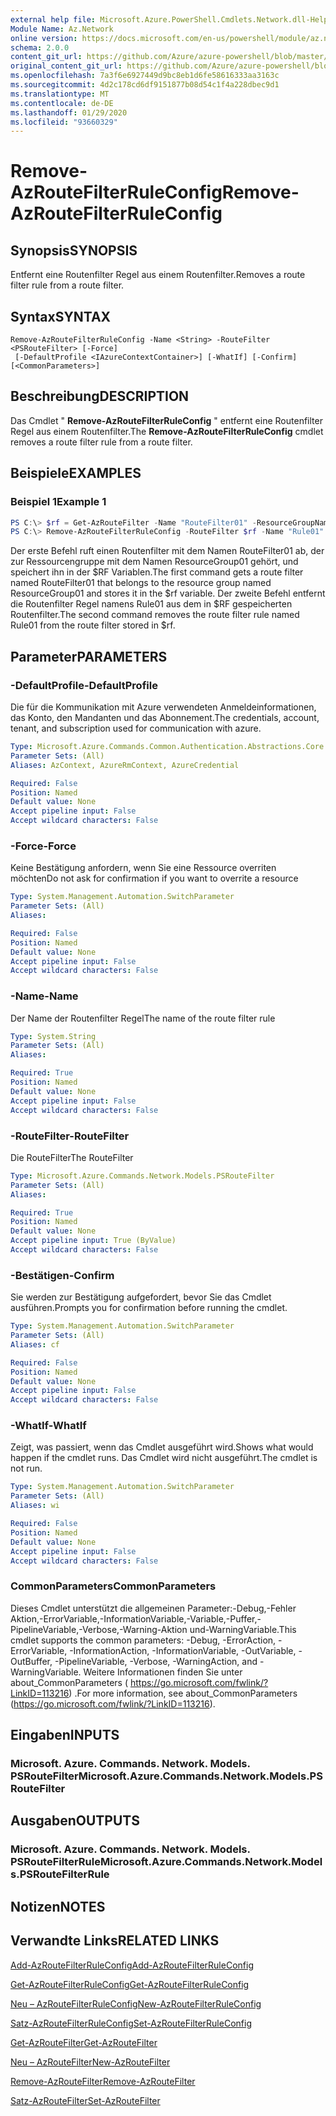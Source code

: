 ```yaml
---
external help file: Microsoft.Azure.PowerShell.Cmdlets.Network.dll-Help.xml
Module Name: Az.Network
online version: https://docs.microsoft.com/en-us/powershell/module/az.network/remove-azroutefilterruleconfig
schema: 2.0.0
content_git_url: https://github.com/Azure/azure-powershell/blob/master/src/Network/Network/help/Remove-AzRouteFilterRuleConfig.md
original_content_git_url: https://github.com/Azure/azure-powershell/blob/master/src/Network/Network/help/Remove-AzRouteFilterRuleConfig.md
ms.openlocfilehash: 7a3f6e6927449d9bc8eb1d6fe58616333aa3163c
ms.sourcegitcommit: 4d2c178cd6df9151877b08d54c1f4a228dbec9d1
ms.translationtype: MT
ms.contentlocale: de-DE
ms.lasthandoff: 01/29/2020
ms.locfileid: "93660329"
---
```

# <span data-ttu-id="d2474-101">Remove-AzRouteFilterRuleConfig</span><span class="sxs-lookup"><span data-stu-id="d2474-101">Remove-AzRouteFilterRuleConfig</span></span>

## <span data-ttu-id="d2474-102">Synopsis</span><span class="sxs-lookup"><span data-stu-id="d2474-102">SYNOPSIS</span></span>
<span data-ttu-id="d2474-103">Entfernt eine Routenfilter Regel aus einem Routenfilter.</span><span class="sxs-lookup"><span data-stu-id="d2474-103">Removes a route filter rule from a route filter.</span></span>

## <span data-ttu-id="d2474-104">Syntax</span><span class="sxs-lookup"><span data-stu-id="d2474-104">SYNTAX</span></span>

```
Remove-AzRouteFilterRuleConfig -Name <String> -RouteFilter <PSRouteFilter> [-Force]
 [-DefaultProfile <IAzureContextContainer>] [-WhatIf] [-Confirm] [<CommonParameters>]
```

## <span data-ttu-id="d2474-105">Beschreibung</span><span class="sxs-lookup"><span data-stu-id="d2474-105">DESCRIPTION</span></span>
<span data-ttu-id="d2474-106">Das Cmdlet " **Remove-AzRouteFilterRuleConfig** " entfernt eine Routenfilter Regel aus einem Routenfilter.</span><span class="sxs-lookup"><span data-stu-id="d2474-106">The **Remove-AzRouteFilterRuleConfig** cmdlet removes a route filter rule from a route filter.</span></span>

## <span data-ttu-id="d2474-107">Beispiele</span><span class="sxs-lookup"><span data-stu-id="d2474-107">EXAMPLES</span></span>

### <span data-ttu-id="d2474-108">Beispiel 1</span><span class="sxs-lookup"><span data-stu-id="d2474-108">Example 1</span></span>
```powershell
PS C:\> $rf = Get-AzRouteFilter -Name "RouteFilter01" -ResourceGroupName "ResourceGroup01"
PS C:\> Remove-AzRouteFilterRuleConfig -RouteFilter $rf -Name "Rule01"
```

<span data-ttu-id="d2474-109">Der erste Befehl ruft einen Routenfilter mit dem Namen RouteFilter01 ab, der zur Ressourcengruppe mit dem Namen ResourceGroup01 gehört, und speichert ihn in der $RF Variablen.</span><span class="sxs-lookup"><span data-stu-id="d2474-109">The first command gets a route filter named RouteFilter01 that belongs to the resource group named ResourceGroup01 and stores it in the $rf variable.</span></span>
<span data-ttu-id="d2474-110">Der zweite Befehl entfernt die Routenfilter Regel namens Rule01 aus dem in $RF gespeicherten Routenfilter.</span><span class="sxs-lookup"><span data-stu-id="d2474-110">The second command removes the route filter rule named Rule01 from the route filter stored in $rf.</span></span>

## <span data-ttu-id="d2474-111">Parameter</span><span class="sxs-lookup"><span data-stu-id="d2474-111">PARAMETERS</span></span>

### <span data-ttu-id="d2474-112">-DefaultProfile</span><span class="sxs-lookup"><span data-stu-id="d2474-112">-DefaultProfile</span></span>
<span data-ttu-id="d2474-113">Die für die Kommunikation mit Azure verwendeten Anmeldeinformationen, das Konto, den Mandanten und das Abonnement.</span><span class="sxs-lookup"><span data-stu-id="d2474-113">The credentials, account, tenant, and subscription used for communication with azure.</span></span>

```yaml
Type: Microsoft.Azure.Commands.Common.Authentication.Abstractions.Core.IAzureContextContainer
Parameter Sets: (All)
Aliases: AzContext, AzureRmContext, AzureCredential

Required: False
Position: Named
Default value: None
Accept pipeline input: False
Accept wildcard characters: False
```

### <span data-ttu-id="d2474-114">-Force</span><span class="sxs-lookup"><span data-stu-id="d2474-114">-Force</span></span>
<span data-ttu-id="d2474-115">Keine Bestätigung anfordern, wenn Sie eine Ressource overriten möchten</span><span class="sxs-lookup"><span data-stu-id="d2474-115">Do not ask for confirmation if you want to overrite a resource</span></span>

```yaml
Type: System.Management.Automation.SwitchParameter
Parameter Sets: (All)
Aliases:

Required: False
Position: Named
Default value: None
Accept pipeline input: False
Accept wildcard characters: False
```

### <span data-ttu-id="d2474-116">-Name</span><span class="sxs-lookup"><span data-stu-id="d2474-116">-Name</span></span>
<span data-ttu-id="d2474-117">Der Name der Routenfilter Regel</span><span class="sxs-lookup"><span data-stu-id="d2474-117">The name of the route filter rule</span></span>

```yaml
Type: System.String
Parameter Sets: (All)
Aliases:

Required: True
Position: Named
Default value: None
Accept pipeline input: False
Accept wildcard characters: False
```

### <span data-ttu-id="d2474-118">-RouteFilter</span><span class="sxs-lookup"><span data-stu-id="d2474-118">-RouteFilter</span></span>
<span data-ttu-id="d2474-119">Die RouteFilter</span><span class="sxs-lookup"><span data-stu-id="d2474-119">The RouteFilter</span></span>

```yaml
Type: Microsoft.Azure.Commands.Network.Models.PSRouteFilter
Parameter Sets: (All)
Aliases:

Required: True
Position: Named
Default value: None
Accept pipeline input: True (ByValue)
Accept wildcard characters: False
```

### <span data-ttu-id="d2474-120">-Bestätigen</span><span class="sxs-lookup"><span data-stu-id="d2474-120">-Confirm</span></span>
<span data-ttu-id="d2474-121">Sie werden zur Bestätigung aufgefordert, bevor Sie das Cmdlet ausführen.</span><span class="sxs-lookup"><span data-stu-id="d2474-121">Prompts you for confirmation before running the cmdlet.</span></span>

```yaml
Type: System.Management.Automation.SwitchParameter
Parameter Sets: (All)
Aliases: cf

Required: False
Position: Named
Default value: None
Accept pipeline input: False
Accept wildcard characters: False
```

### <span data-ttu-id="d2474-122">-WhatIf</span><span class="sxs-lookup"><span data-stu-id="d2474-122">-WhatIf</span></span>
<span data-ttu-id="d2474-123">Zeigt, was passiert, wenn das Cmdlet ausgeführt wird.</span><span class="sxs-lookup"><span data-stu-id="d2474-123">Shows what would happen if the cmdlet runs.</span></span> <span data-ttu-id="d2474-124">Das Cmdlet wird nicht ausgeführt.</span><span class="sxs-lookup"><span data-stu-id="d2474-124">The cmdlet is not run.</span></span>

```yaml
Type: System.Management.Automation.SwitchParameter
Parameter Sets: (All)
Aliases: wi

Required: False
Position: Named
Default value: None
Accept pipeline input: False
Accept wildcard characters: False
```

### <span data-ttu-id="d2474-125">CommonParameters</span><span class="sxs-lookup"><span data-stu-id="d2474-125">CommonParameters</span></span>
<span data-ttu-id="d2474-126">Dieses Cmdlet unterstützt die allgemeinen Parameter:-Debug,-Fehler Aktion,-ErrorVariable,-InformationVariable,-Variable,-Puffer,-PipelineVariable,-Verbose,-Warning-Aktion und-WarningVariable.</span><span class="sxs-lookup"><span data-stu-id="d2474-126">This cmdlet supports the common parameters: -Debug, -ErrorAction, -ErrorVariable, -InformationAction, -InformationVariable, -OutVariable, -OutBuffer, -PipelineVariable, -Verbose, -WarningAction, and -WarningVariable.</span></span> <span data-ttu-id="d2474-127">Weitere Informationen finden Sie unter about_CommonParameters ( https://go.microsoft.com/fwlink/?LinkID=113216) .</span><span class="sxs-lookup"><span data-stu-id="d2474-127">For more information, see about_CommonParameters (https://go.microsoft.com/fwlink/?LinkID=113216).</span></span>

## <span data-ttu-id="d2474-128">Eingaben</span><span class="sxs-lookup"><span data-stu-id="d2474-128">INPUTS</span></span>

### <span data-ttu-id="d2474-129">Microsoft. Azure. Commands. Network. Models. PSRouteFilter</span><span class="sxs-lookup"><span data-stu-id="d2474-129">Microsoft.Azure.Commands.Network.Models.PSRouteFilter</span></span>

## <span data-ttu-id="d2474-130">Ausgaben</span><span class="sxs-lookup"><span data-stu-id="d2474-130">OUTPUTS</span></span>

### <span data-ttu-id="d2474-131">Microsoft. Azure. Commands. Network. Models. PSRouteFilterRule</span><span class="sxs-lookup"><span data-stu-id="d2474-131">Microsoft.Azure.Commands.Network.Models.PSRouteFilterRule</span></span>

## <span data-ttu-id="d2474-132">Notizen</span><span class="sxs-lookup"><span data-stu-id="d2474-132">NOTES</span></span>

## <span data-ttu-id="d2474-133">Verwandte Links</span><span class="sxs-lookup"><span data-stu-id="d2474-133">RELATED LINKS</span></span>

[<span data-ttu-id="d2474-134">Add-AzRouteFilterRuleConfig</span><span class="sxs-lookup"><span data-stu-id="d2474-134">Add-AzRouteFilterRuleConfig</span></span>](./Add-AzRouteFilterRuleConfig.md)

[<span data-ttu-id="d2474-135">Get-AzRouteFilterRuleConfig</span><span class="sxs-lookup"><span data-stu-id="d2474-135">Get-AzRouteFilterRuleConfig</span></span>](./Get-AzRouteFilterRuleConfig.md)

[<span data-ttu-id="d2474-136">Neu – AzRouteFilterRuleConfig</span><span class="sxs-lookup"><span data-stu-id="d2474-136">New-AzRouteFilterRuleConfig</span></span>](./New-AzRouteFilterRuleConfig.md)

[<span data-ttu-id="d2474-137">Satz-AzRouteFilterRuleConfig</span><span class="sxs-lookup"><span data-stu-id="d2474-137">Set-AzRouteFilterRuleConfig</span></span>](./Set-AzRouteFilterRuleConfig.md)

[<span data-ttu-id="d2474-138">Get-AzRouteFilter</span><span class="sxs-lookup"><span data-stu-id="d2474-138">Get-AzRouteFilter</span></span>](./Get-AzRouteFilter.md)

[<span data-ttu-id="d2474-139">Neu – AzRouteFilter</span><span class="sxs-lookup"><span data-stu-id="d2474-139">New-AzRouteFilter</span></span>](./New-AzRouteFilter.md)

[<span data-ttu-id="d2474-140">Remove-AzRouteFilter</span><span class="sxs-lookup"><span data-stu-id="d2474-140">Remove-AzRouteFilter</span></span>](./Remove-AzRouteFilter.md)

[<span data-ttu-id="d2474-141">Satz-AzRouteFilter</span><span class="sxs-lookup"><span data-stu-id="d2474-141">Set-AzRouteFilter</span></span>](./Set-AzRouteFilter.md)

